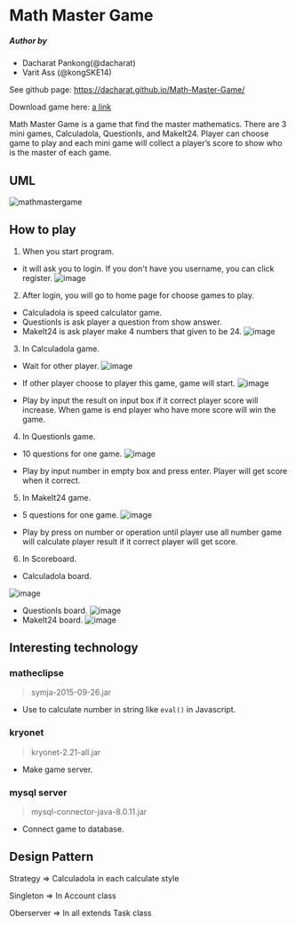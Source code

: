 # Math Master Game

##### Author by
- Dacharat Pankong(@dacharat)
- Varit Ass (@kongSKE14)

See github page: https://dacharat.github.io/Math-Master-Game/

Download game here: [a link](https://github.com/dacharat/Math-Master-Game/blob/master/MathMaster.jar)

Math Master Game is a game that find the master mathematics. There are 3 mini games,
Calculadola, QuestionIs, and MakeIt24. Player can choose game  to play and each mini game will collect a player’s score to show who is the master of each game.

## UML

![mathmastergame](https://user-images.githubusercontent.com/25238368/39967724-407e77d4-56eb-11e8-961d-f7627272408f.png)

## How to play

1. When you start program.

- it will ask you to login. If you don't have you username, you can click register.
![image](https://user-images.githubusercontent.com/25238368/39966880-02d31b96-56dd-11e8-9642-8d75ce513758.png)

2. After login, you will go to home page for choose games to play.

- Calculadola is speed calculator game.
- QuestionIs is ask player a question from show answer.
- MakeIt24 is ask player make 4 numbers that given to be 24.
![image](https://user-images.githubusercontent.com/25238368/39966897-4f413c2e-56dd-11e8-9326-7b96b10ffd76.png)

3. In Calculadola game.

- Wait for other player.
![image](https://user-images.githubusercontent.com/25238368/39966941-dc008bf6-56dd-11e8-901b-779f7cb39172.png)

- If other player choose to player this game, game will start.
![image](https://user-images.githubusercontent.com/25238368/39966945-fdae29d4-56dd-11e8-858d-6a2fead1f454.png)

- Play by input the result on input box if it correct player score will increase. When game is end player who have more score will win the game.

4. In QuestionIs game.

- 10 questions for one game.
![image](https://user-images.githubusercontent.com/25238368/39967005-cd905db6-56de-11e8-898d-8a008e76c9e4.png)

- Play by input number in empty box and press enter. Player will get score when it correct.

5. In MakeIt24 game.
- 5 questions for one game.
![image](https://user-images.githubusercontent.com/25238368/39967069-9dcabbb6-56df-11e8-9ff0-6523288eec60.png)

- Play by press on number or operation until player use all number game will calculate player result if it correct player will get score.

6. In Scoreboard.

- Calculadola board.

![image](https://user-images.githubusercontent.com/25238368/39967121-550d0cfc-56e0-11e8-80c4-433d11b355ca.png)
- QuestionIs board.
![image](https://user-images.githubusercontent.com/25238368/39967134-736489dc-56e0-11e8-8f03-b3e2692f6d62.png)
- MakeIt24 board.
![image](https://user-images.githubusercontent.com/25238368/39967149-b4581be8-56e0-11e8-8741-54a5845a1303.png)

## Interesting technology
 ### matheclipse
 > symja-2015-09-26.jar
- Use to calculate number in string like ``eval()`` in Javascript.

### kryonet
> kryonet-2.21-all.jar

- Make game server.

### mysql server
> mysql-connector-java-8.0.11.jar

- Connect game to database.

## Design Pattern

 Strategy => Calculadola in each calculate style

 Singleton => In Account class

 Oberserver => In all extends Task class
